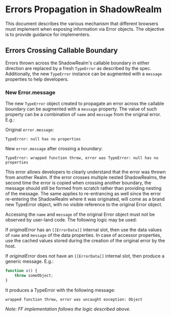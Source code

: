 # Errors Propagation in ShadowRealm

This document describes the various mechanism that different browsers must implement when exposing information via Error objects. The objective is to provide guidance for implementers.

## Errors Crossing Callable Boundary

Errors thrown across the ShadowRealm's callable boundary in either direction are replaced by a fresh `TypeError` as described by the spec. Additionally, the new `TypeError` instance can be augmented with a `message` properties to help developers.

### New Error.message

The new `TypeError` object created to propagate an error across the callable boundary can be augmented with a `message` property. The value of such property can be a combination of `name` and `message` from the original error. E.g.:

Original `error.message`:

```
TypeError: null has no properties
```

New `error.message` after crossing a boundary:

```
TypeError: wrapped function threw, error was TypeError: null has no properties
```

This error allows developers to clearly understand that the error was thrown from another Realm. If the error crosses multiple nested ShadowRealms, the second time the error is copied when crossing another boundary, the message should still be formed from scratch rather than providing nesting of the message. The same applies to re-entrancing as well since the error re-entering the ShadowRealm where it was originated, will come as a brand new TypeError object, with no visible reference to the original Error object.

Accessing the `name` and `message` of the original Error object must not be observed by user-land code. The following logic may be used:

If _originalError_ has an `[[ErrorData]]` internal slot, then use the data values of `name` and `message` of the data properties. In case of accessor properties, use the cached values stored during the creation of the original error by the host.

If _originalError_ does not have an `[[ErrorData]]` internal slot, then produce a generic message. E.g.:

```js
function x() {
    throw someObject;
}
```

It produces a TypeError with the following message:

```
wrapped function threw, error was uncaught exception: Object
```

_Note: FF implementation follows the logic described above._
